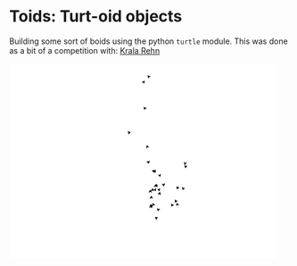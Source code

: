 # Toids: Turt-oid objects 
Building some sort of boids using the python `turtle` module. This was done as a bit of a competition with: [Krala Rehn](https://github.com/KarlaRehn/TurtlesAsBoids)

![](toids3.gif)

